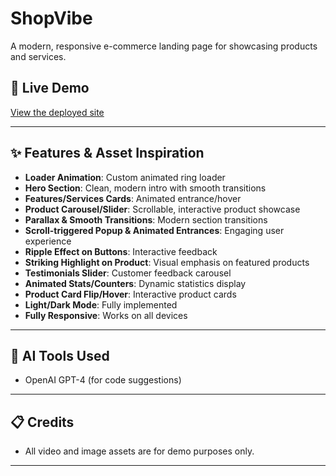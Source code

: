 # ShopVibe

A modern, responsive e-commerce landing page for showcasing products and services.

## 🚀 Live Demo
[View the deployed site](https://radiant-eclair-2867cf.netlify.app/)

---

## ✨ Features & Asset Inspiration
- **Loader Animation**: Custom animated ring loader
- **Hero Section**: Clean, modern intro with smooth transitions
- **Features/Services Cards**: Animated entrance/hover
- **Product Carousel/Slider**: Scrollable, interactive product showcase
- **Parallax & Smooth Transitions**: Modern section transitions
- **Scroll-triggered Popup & Animated Entrances**: Engaging user experience
- **Ripple Effect on Buttons**: Interactive feedback
- **Striking Highlight on Product**: Visual emphasis on featured products
- **Testimonials Slider**: Customer feedback carousel
- **Animated Stats/Counters**: Dynamic statistics display
- **Product Card Flip/Hover**: Interactive product cards
- **Light/Dark Mode**: Fully implemented
- **Fully Responsive**: Works on all devices

---

## 🤖 AI Tools Used
- OpenAI GPT-4 (for code suggestions)

---

## 📋 Credits
- All video and image assets are for demo purposes only.

---
